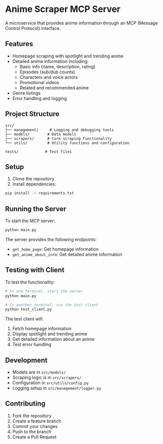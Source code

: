 # Anime Scraper MCP Server

A microservice that provides anime information through an MCP (Message Control Protocol) interface.

## Features

- Homepage scraping with spotlight and trending anime
- Detailed anime information including:
  - Basic info (name, description, rating)
  - Episodes (sub/dub counts)
  - Characters and voice actors
  - Promotional videos
  - Related and recommended anime
- Genre listings
- Error handling and logging

## Project Structure

```
src/
├── management/     # Logging and debugging tools
├── models/        # Data models
├── scrapers/      # Core scraping functionality
└── utils/         # Utility functions and configuration

tests/            # Test files
```

## Setup

1. Clone the repository
2. Install dependencies:
```bash
pip install -r requirements.txt
```

## Running the Server

To start the MCP server:
```bash
python main.py
```

The server provides the following endpoints:
- `get_home_page`: Get homepage information
- `get_anime_about_info`: Get detailed anime information

## Testing with Client

To test the functionality:
```bash
# In one terminal, start the server
python main.py

# In another terminal, run the test client
python test_client.py
```

The test client will:
1. Fetch homepage information
2. Display spotlight and trending anime
3. Get detailed information about an anime
4. Test error handling

## Development

- Models are in `src/models/`
- Scraping logic is in `src/scrapers/`
- Configuration in `src/utils/config.py`
- Logging setup in `src/management/logger.py`

## Contributing

1. Fork the repository
2. Create a feature branch
3. Commit your changes
4. Push to the branch
5. Create a Pull Request

